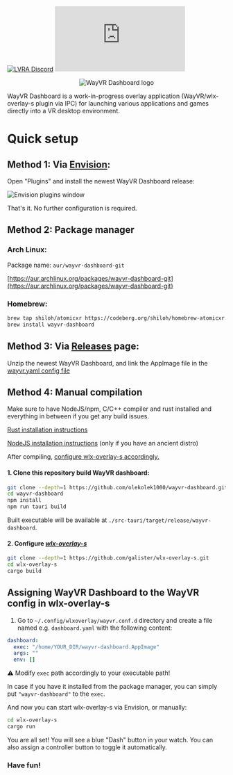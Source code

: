 [![LVRA Discord](https://img.shields.io/discord/1065291958328758352?style=for-the-badge&logo=discord)](https://discord.gg/EHAYe3tTYa) [![LVRA Matrix](https://img.shields.io/matrix/linux-vr-adventures:matrix.org?logo=matrix&style=for-the-badge)](https://matrix.to/#/#linux-vr-adventures:matrix.org)

</p>

<p align="center">
	<img alt="WayVR Dashboard logo" src="./contrib/front.webp" width="auto"/>
</p>

WayVR Dashboard is a work-in-progress overlay application (WayVR/wlx-overlay-s plugin via IPC) for launching various applications and games directly into a VR desktop environment.

# Quick setup

## Method 1: Via [Envision](https://gitlab.com/gabmus/envision):

Open "Plugins" and install the newest WayVR Dashboard release:

![Envision plugins window](contrib/envision_installation.png)

That's it. No further configuration is required.

## Method 2: Package manager

### Arch Linux:

Package name: `aur/wayvr-dashboard-git`

[https://aur.archlinux.org/packages/wayvr-dashboard-git](https://aur.archlinux.org/packages/wayvr-dashboard-git)

### Homebrew:

```bash
brew tap shiloh/atomicxr https://codeberg.org/shiloh/homebrew-atomicxr.git
brew install wayvr-dashboard
```

## Method 3: Via [Releases](https://github.com/olekolek1000/wayvr-dashboard/releases) page:

Unzip the newest WayVR Dashboard, and link the AppImage file in the [wayvr.yaml config file](#assigning-wayvr-dashboard-to-the-wayvr-config-in-wlx-overlay-s)

## Method 4: Manual compilation

Make sure to have NodeJS/npm, C/C++ compiler and rust installed and everything in between if you get any build issues.

[Rust installation instructions](https://www.rust-lang.org/tools/install)

[NodeJS installation instructions](https://nodejs.org/en/download) (only if you have an ancient distro)

After compiling, [configure wlx-overlay-s accordingly.](#assigning-wayvr-dashboard-to-the-wayvr-config-in-wlx-overlay-s)

#### 1. Clone this repository build WayVR dashboard:

```bash
git clone --depth=1 https://github.com/olekolek1000/wayvr-dashboard.git
cd wayvr-dashboard
npm install
npm run tauri build
```

Built executable will be available at `./src-tauri/target/release/wayvr-dashboard`.

#### 2. Configure _[wlx-overlay-s](https://github.com/galister/wlx-overlay-s)_

```bash
git clone --depth=1 https://github.com/galister/wlx-overlay-s.git
cd wlx-overlay-s
cargo build
```

## Assigning WayVR Dashboard to the WayVR config in wlx-overlay-s

1. Go to `~/.config/wlxoverlay/wayvr.conf.d` directory and create a file named e.g. `dashboard.yaml` with the following content:

```yaml
dashboard:
  exec: "/home/YOUR_DIR/wayvr-dashboard.AppImage"
  args: ""
  env: []
```

⚠️ Modify `exec` path accordingly to your executable path!

In case if you have it installed from the package manager, you can simply put `"wayvr-dashboard"` to the `exec`.

And now you can start wlx-overlay-s via Envision, or manually:

```bash
cd wlx-overlay-s
cargo run
```

You are all set! You will see a blue "Dash" button in your watch. You can also assign a controller button to toggle it automatically.

### Have fun!
